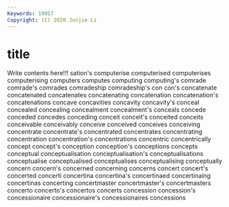 ```yaml
---
Keywords: 19057
Copyright: (C) 2020 Junjie Li
---
```


# title

Write contents here!!!
sation's 
computerise 
computerised 
computerises 
computerising
computers 
computes 
computing 
computing's 
comrade 
comrade's 
comrades 
comradeship 
comradeship's 
con
con's 
concatenate 
concatenated 
concatenates 
concatenating 
concatenation 
concatenation's 
concatenations 
concave 
concavities
concavity 
concavity's 
conceal 
concealed 
concealing 
concealment 
concealment's 
conceals 
concede 
conceded
concedes 
conceding 
conceit 
conceit's 
conceited 
conceits 
conceivable 
conceivably 
conceive 
conceived
conceives 
conceiving 
concentrate 
concentrate's 
concentrated 
concentrates 
concentrating 
concentration 
concentration's 
concentrations
concentric 
concentrically 
concept 
concept's 
conception 
conception's 
conceptions 
concepts 
conceptual 
conceptualisation
conceptualisation's 
conceptualisations 
conceptualise 
conceptualised 
conceptualises 
conceptualising 
conceptually 
concern 
concern's 
concerned
concerning 
concerns 
concert 
concert's 
concerted 
concerti 
concertina 
concertina's 
concertinaed 
concertinaing
concertinas 
concerting 
concertmaster 
concertmaster's 
concertmasters 
concerto 
concerto's 
concertos 
concerts 
concession
concession's 
concessionaire 
concessionaire's 
concessionaires 
concessions 
